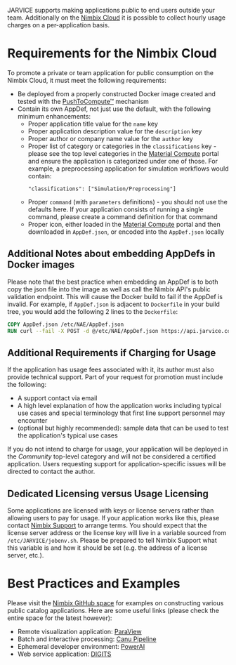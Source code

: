 JARVICE supports making applications public to end users outside your team.  Additionally on the [Nimbix Cloud](https://www.nimbix.net) it is possible to collect hourly usage charges on a per-application basis.

# Requirements for the Nimbix Cloud

To promote a private or team application for public consumption on the Nimbix Cloud, it must meet the following requirements:

- Be deployed from a properly constructed Docker image created and tested with the [PushToCompute&trade;](ptc.md) mechanism
- Contain its own AppDef, not just use the default, with the following minimum enhancements:
    - Proper application title value for the ```name``` key
    - Proper application description value for the ```description``` key
    - Proper author or company name value for the ```author``` key
    - Proper list of category or categories in the ```classifications``` key - please see the top level categories in the [Material Compute](https://mc.jarvice.com) portal and ensure the application is categorized under one of those.  For example, a preprocessing application for simulation workflows would contain:
        ```
        "classifications": ["Simulation/Preprocessing"]
        ```
    - Proper ```command``` (with ```parameters``` definitions) - you should not use the defaults here.  If your application consists of running a single command, please create a command definition for that command
    - Proper icon, either loaded in the [Material Compute](https://mc.jarvice.com) portal and then downloaded in ```AppDef.json```, or encoded into the ```AppDef.json``` locally

## Additional Notes about embedding AppDefs in Docker images

Please note that the best practice when embedding an AppDef is to both copy the json file into the image as well as call the Nimbix API's public validation endpoint.  This will cause the Docker build to fail if the AppDef is invalid.  For example, if ```AppDef.json``` is adjacent to ```Dockerfile``` in your build tree, you would add the following 2 lines to the ```Dockerfile```:

```Dockerfile
COPY AppDef.json /etc/NAE/AppDef.json
RUN curl --fail -X POST -d @/etc/NAE/AppDef.json https://api.jarvice.com/jarvice/validate
```

## Additional Requirements if Charging for Usage

If the application has usage fees associated with it, its author must also provide technical support.  Part of your request for promotion must include the following:

- A support contact via email
- A high level explanation of how the application works including typical use cases and special terminology that first line support personnel may encounter
- (optional but highly recommended): sample data that can be used to test the application's typical use cases

If you do not intend to charge for usage, your application will be deployed in the *Community* top-level category and will not be considered a certified application.  Users requesting support for application-specific issues will be directed to contact the author.

## Dedicated Licensing versus Usage Licensing

Some applications are licensed with keys or license servers rather than allowing users to pay for usage.  If your application works like this, please contact [Nimbix Support](https://nimbix.zendesk.com) to arrange terms.  You should expect that the license server address or the license key will live in a variable sourced from ```/etc/JARVICE/jobenv.sh```.  Please be prepared to tell Nimbix Support what this variable is and how it should be set (e.g. the address of a license server, etc.).

# Best Practices and Examples

Please visit the [Nimbix GitHub space](https://github.com/nimbix) for examples on constructing various public catalog applications.  Here are some useful links (please check the entire space for the latest however):

- Remote visualization application: [ParaView](https://github.com/nimbix/app-paraview)
- Batch and interactive processing: [Canu Pipeline](https://github.com/nimbix/app-canupipeline)
- Ephemeral developer environment: [PowerAI](https://github.com/nimbix/powerai)
- Web service application: [DIGITS](https://github.com/nimbix/app-digits)

